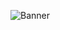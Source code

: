 ![Banner](https://github.com/jonathanrjpereira/LP55231-Programmable-9-LED-Driver/blob/main/img/Banner-01.svg)
